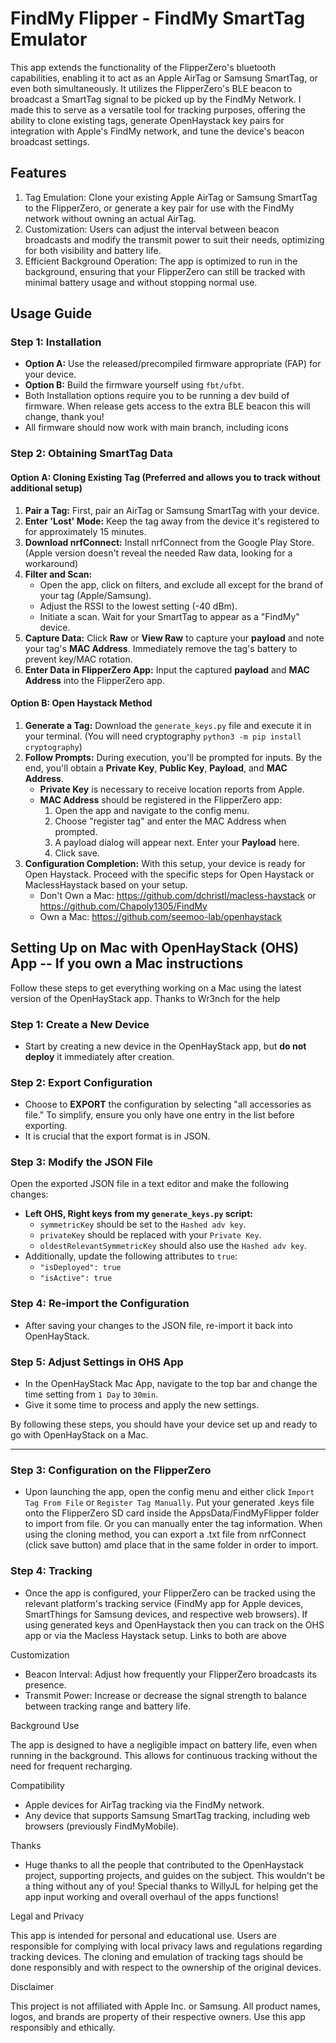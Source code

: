 # FindMy Flipper - FindMy SmartTag Emulator

This app extends the functionality of the FlipperZero's bluetooth capabilities, enabling it to act as an Apple AirTag or Samsung SmartTag, or even both simultaneously. It utilizes the FlipperZero's BLE beacon to broadcast a SmartTag signal to be picked up by the FindMy Network. I made this to serve as a versatile tool for tracking purposes, offering the ability to clone existing tags, generate OpenHaystack key pairs for integration with Apple's FindMy network, and tune the device's beacon broadcast settings.

## Features

1. Tag Emulation: Clone your existing Apple AirTag or Samsung SmartTag to the FlipperZero, or generate a key pair for use with the FindMy network without owning an actual AirTag.
2. Customization: Users can adjust the interval between beacon broadcasts and modify the transmit power to suit their needs, optimizing for both visibility and battery life.
3. Efficient Background Operation: The app is optimized to run in the background, ensuring that your FlipperZero can still be tracked with minimal battery usage and without stopping normal use.

## Usage Guide

### Step 1: Installation
- **Option A:** Use the released/precompiled firmware appropriate (FAP) for your device.
- **Option B:** Build the firmware yourself using `fbt/ufbt`.
- Both Installation options require you to be running a dev build of firmware. When release gets access to the extra BLE beacon this will change, thank you!
- All firmware should now work with main branch, including icons
  
### Step 2: Obtaining SmartTag Data

#### Option A: Cloning Existing Tag (Preferred and allows you to track without additional setup)
1. **Pair a Tag:** First, pair an AirTag or Samsung SmartTag with your device.
2. **Enter 'Lost' Mode:** Keep the tag away from the device it's registered to for approximately 15 minutes.
3. **Download nrfConnect:** Install nrfConnect from the Google Play Store. (Apple version doesn't reveal the needed Raw data, looking for a workaround)
4. **Filter and Scan:**
   - Open the app, click on filters, and exclude all except for the brand of your tag (Apple/Samsung).
   - Adjust the RSSI to the lowest setting (-40 dBm).
   - Initiate a scan. Wait for your SmartTag to appear as a "FindMy" device.
5. **Capture Data:** Click **Raw** or **View Raw** to capture your **payload** and note your tag's **MAC Address**. Immediately remove the tag's battery to prevent key/MAC rotation.
6. **Enter Data in FlipperZero App:** Input the captured **payload** and **MAC Address** into the FlipperZero app.

#### Option B: Open Haystack Method
1. **Generate a Tag:** Download the `generate_keys.py` file and execute it in your terminal. (You will need cryptography ```python3 -m pip install cryptography```)
2. **Follow Prompts:** During execution, you'll be prompted for inputs. By the end, you'll obtain a **Private Key**, **Public Key**, **Payload**, and **MAC Address**.
   - **Private Key** is necessary to receive location reports from Apple.
   - **MAC Address** should be registered in the FlipperZero app:
     1. Open the app and navigate to the config menu.
     2. Choose "register tag" and enter the MAC Address when prompted.
     3. A payload dialog will appear next. Enter your **Payload** here.
     4. Click save.
3. **Configuration Completion:** With this setup, your device is ready for Open Haystack. Proceed with the specific steps for Open Haystack or MaclessHaystack based on your setup.
   - Don't Own a Mac: https://github.com/dchristl/macless-haystack or https://github.com/Chapoly1305/FindMy
   - Own a Mac: https://github.com/seemoo-lab/openhaystack

## Setting Up on Mac with OpenHayStack (OHS) App -- If you own a Mac instructions

Follow these steps to get everything working on a Mac using the latest version of the OpenHayStack app.
Thanks to Wr3nch for the help

### Step 1: Create a New Device
- Start by creating a new device in the OpenHayStack app, but **do not deploy** it immediately after creation.

### Step 2: Export Configuration
- Choose to **EXPORT** the configuration by selecting "all accessories as file." To simplify, ensure you only have one entry in the list before exporting.
- It is crucial that the export format is in JSON.

### Step 3: Modify the JSON File
Open the exported JSON file in a text editor and make the following changes:
- **Left OHS, Right keys from my ```generate_keys.py``` script:**
    - `symmetricKey` should be set to the `Hashed adv key`.
    - `privateKey` should be replaced with your `Private Key`.
    - `oldestRelevantSymmetricKey` should also use the `Hashed adv key`.
- Additionally, update the following attributes to `true`:
    - `"isDeployed": true`
    - `"isActive": true`

### Step 4: Re-import the Configuration
- After saving your changes to the JSON file, re-import it back into OpenHayStack.

### Step 5: Adjust Settings in OHS App
- In the OpenHayStack Mac App, navigate to the top bar and change the time setting from `1 Day` to `30min`.
- Give it some time to process and apply the new settings.

By following these steps, you should have your device set up and ready to go with OpenHayStack on a Mac.
****

### Step 3: Configuration on the FlipperZero
- Upon launching the app, open the config menu and either click ```Import Tag From File``` or ```Register Tag Manually```. Put your generated .keys file onto the FlipperZero SD card inside the AppsData/FindMyFlipper folder to import from file. Or you can manually enter the tag information. When using the cloning method, you can export a .txt file from nrfConnect (click save button) amd place that in the same folder in order to import.

### Step 4: Tracking
- Once the app is configured, your FlipperZero can be tracked using the relevant platform's tracking service (FindMy app for Apple devices, SmartThings for Samsung devices, and respective web browsers). If using generated keys and OpenHaystack then you can track on the OHS app or via the Macless Haystack setup. Links to both are above


Customization

- Beacon Interval: Adjust how frequently your FlipperZero broadcasts its presence.
- Transmit Power: Increase or decrease the signal strength to balance between tracking range and battery life.

Background Use

The app is designed to have a negligible impact on battery life, even when running in the background. This allows for continuous tracking without the need for frequent recharging.

Compatibility

- Apple devices for AirTag tracking via the FindMy network.
- Any device that supports Samsung SmartTag tracking, including web browsers (previously FindMyMobile).

Thanks

- Huge thanks to all the people that contributed to the OpenHaystack project, supporting projects, and guides on the subject. This wouldn't be a thing without any of you! Special thanks to WillyJL for helping get the app input working and overall overhaul of the apps functions!

Legal and Privacy

This app is intended for personal and educational use. Users are responsible for complying with local privacy laws and regulations regarding tracking devices. The cloning and emulation of tracking tags should be done responsibly and with respect to the ownership of the original devices.

Disclaimer

This project is not affiliated with Apple Inc. or Samsung. All product names, logos, and brands are property of their respective owners. Use this app responsibly and ethically.
